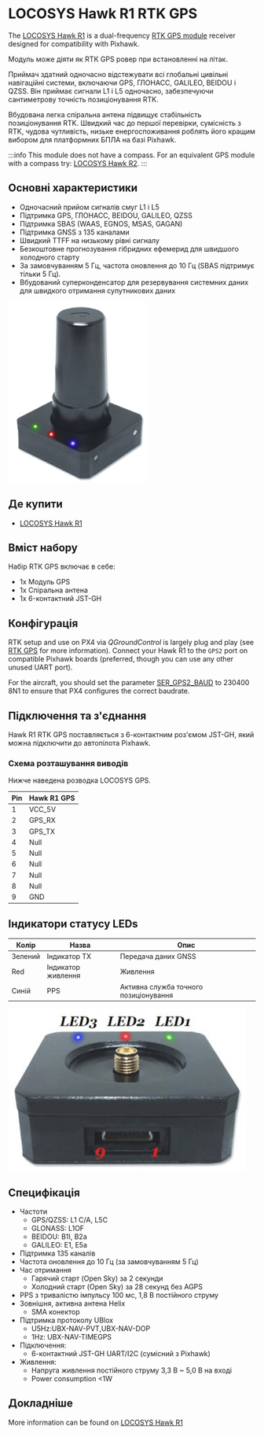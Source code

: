# LOCOSYS Hawk R1 RTK GPS

<Badge type="tip" text="PX4 v1.13" />

The [LOCOSYS Hawk R1](https://www.locosystech.com/en/product/hawk-r1.html) is a dual-frequency [RTK GPS module](../gps_compass/rtk_gps.md) receiver designed for compatibility with Pixhawk.

Модуль може діяти як RTK GPS ровер при встановленні на літак.

Приймач здатний одночасно відстежувати всі глобальні цивільні навігаційні системи, включаючи GPS, ГЛОНАСС, GALILEO, BEIDOU і QZSS.
Він приймає сигнали L1 і L5 одночасно, забезпечуючи сантиметрову точність позиціонування RTK.

Вбудована легка спіральна антена підвищує стабільність позиціонування RTK.
Швидкий час до першої перевірки, сумісність з RTK, чудова чутливість, низьке енергоспоживання роблять його кращим вибором для платформних БПЛА на базі Pixhawk.

:::info
This module does not have a compass.
For an equivalent GPS module with a compass try: [LOCOSYS Hawk R2](../gps_compass/rtk_gps_locosys_r2.md).
:::

## Основні характеристики

- Одночасний прийом сигналів смуг L1 і L5
- Підтримка GPS, ГЛОНАСС, BEIDOU, GALILEO, QZSS
- Підтримка SBAS (WAAS, EGNOS, MSAS, GAGAN)
- Підтримка GNSS з 135 каналами
- Швидкий TTFF на низькому рівні сигналу
- Безкоштовне прогнозування гібридних ефемерид для швидшого холодного старту
- За замовчуванням 5 Гц, частота оновлення до 10 Гц (SBAS підтримує тільки 5 Гц).
- Вбудований суперконденсатор для резервування системних даних для швидкого отримання супутникових даних

![LOCOSYS Hawk R1](../../assets/hardware/gps/locosys_hawk_a1/locosys_hawk_a1_gps.png)

## Де купити

- [LOCOSYS Hawk R1](https://www.locosystech.com/en/product/hawk-r1.html)

## Вміст набору

Набір RTK GPS включає в себе:

- 1x Модуль GPS
- 1x Спіральна антена
- 1x 6-контактний JST-GH

## Конфігурація

RTK setup and use on PX4 via _QGroundControl_ is largely plug and play (see [RTK GPS](../gps_compass/rtk_gps.md) for more information).
Connect your Hawk R1 to the `GPS2` port on compatible Pixhawk boards (preferred, though you can use any other unused UART port).

For the aircraft, you should set the parameter [SER_GPS2_BAUD](../advanced_config/parameter_reference.md#SER_GPS1_BAUD) to 230400 8N1 to ensure that PX4 configures the correct baudrate.

## Підключення та з'єднання

Hawk R1 RTK GPS поставляється з 6-контактним роз'ємом JST-GH, який можна підключити до автопілота Pixhawk.

### Схема розташування виводів

Нижче наведена розводка LOCOSYS GPS.

| Pin | Hawk R1 GPS                 |
| --- | --------------------------- |
| 1   | VCC_5V |
| 2   | GPS_RX |
| 3   | GPS_TX |
| 4   | Null                        |
| 5   | Null                        |
| 6   | Null                        |
| 7   | Null                        |
| 8   | Null                        |
| 9   | GND                         |

## Індикатори статусу LEDs

| Колір   | Назва              | Опис                                  |
| ------- | ------------------ | ------------------------------------- |
| Зелений | Індикатор TX       | Передача даних GNSS                   |
| Red     | Індикатор живлення | Живлення                              |
| Синій   | PPS                | Активна служба точного позиціонування |

![Hawk A1 LEDs](../../assets/hardware/gps/locosys_hawk_a1/locosys_hawk_a1_leds.png)

## Специфікація

- Частоти
  - GPS/QZSS: L1 C/A, L5C
  - GLONASS: L1OF
  - BEIDOU: B1I, B2a
  - GALILEO: E1, E5a
- Підтримка 135 каналів
- Частота оновлення до 10 Гц (за замовчуванням 5 Гц)
- Час отримання
  - Гарячий старт (Open Sky) за 2 секунди
  - Холодний старт (Open Sky) за 28 секунд без AGPS
- PPS з тривалістю імпульсу 100 мс, 1,8 В постійного струму
- Зовнішня, активна антена Helix
  - SMA конектор
- Підтримка протоколу UBlox
  - U5Hz:UBX-NAV-PVT,UBX-NAV-DOP
  - 1Hz: UBX-NAV-TIMEGPS
- Підключення:
  - 6-контактний JST-GH UART/I2C (сумісний з Pixhawk)
- Живлення:
  - Напруга живлення постійного струму 3,3 В ~ 5,0 В на вході
  - Power consumption <1W

## Докладніше

More information can be found on [LOCOSYS Hawk R1](https://www.locosystech.com/en/product/hawk-r1.html)
